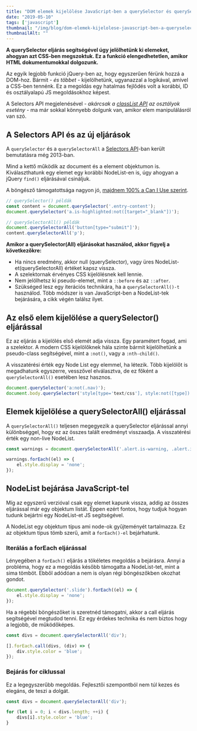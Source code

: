 ```yaml
---
title: "DOM elemek kijelölése JavaScript-ben a querySelector és querySelectorAll segítségével"
date: "2019-05-10"
tags: ['javascript']
thumbnail: "/img/blog/dom-elemek-kijelolese-javascript-ben-a-queryselector-es-queryselectorall-segitsegevel.jpg"
thumbnailAlt: ""
---
```


**A querySelector eljárás segítségével úgy jelölhetünk ki elemeket, ahogyan azt CSS-ben megszoktuk. Ez a funkció elengedhetetlen, amikor HTML dokumentumokkal dolgozunk.**

Az egyik legjobb funkció jQuery-ben az, hogy egyszerűen férünk hozzá a DOM-hoz. Bármit - _és többet_ - kijelölhetünk, ugyanazzal a logikával, amivel a CSS-ben tennénk. Ez a megoldás egy hatalmas fejlődés volt a korábbi, ID és osztályalapú JS megoldásokhoz képest.

A Selectors API megjelenésével - _akárcsak a [classList API](https://conedevelopment.com/hu/html-osztalyok-kezelese-classlist-tel-javascript-ben/) az osztályok esetény_ - ma már sokkal könnyebb dolgunk van, amikor elem manipulálásról van szó.

## A Selectors API és az új eljárások

A `querySelector` és a `querySelectorAll` a [Selectors API](https://www.w3.org/TR/selectors-api/)\-ban került bemutatásra még 2013-ban.

Mind a kettő működik az document és a element objektumon is. Kiválaszthatunk egy elemet egy korábbi NodeList-en is, úgy ahogyan a jQuery `find()` eljárásával csináljuk.

A böngésző támogatottsága nagyon jó, [majdnem 100% a Can I Use szerint](https://caniuse.com/#search=querySelector).

```js
// querySelector() példák
const content = document.querySelector('.entry-content');
document.querySelector('a.is-highlighted:not([target="_blank"])');

// querySelectorAll() példák
document.querySelectorAll('button[type="submit"]');
content.querySelectorAll('p');
```

**Amikor a querySelector(All) eljárásokat használod, akkor figyelj a következőkre:**

- Ha nincs eredmény, akkor null (querySelector), vagy üres NodeList-et(querySelectorAll) értéket kapsz vissza.
- A szelektornak érvényes CSS kijelölésnek kell lennie.
- Nem jelölhetsz ki pseudo-elemet, mint a `::before` és az `::after`.
- Szükséged lesz egy iterációs technikára, ha a `querySelectorAll()-t` használod. Több módszer is van JavaScript-ben a NodeList-tek bejárására, a cikk végén találsz ilyet.

## Az első elem kijelölése a querySelector() eljárással

Ez az eljárás a kijelölés első elemét adja vissza. Egy paramétert fogad, ami a szelektor. A modern CSS kijelölőknek hála szinte bármit kijelölhetünk a pseudo-class segítségével, mint a `:not()`, vagy a `:nth-child()`.

A visszatérési érték egy Node List egy elemmel, ha létezik. Több kijelölőt is megadhatunk egyszerre, vesszővel elválasztva, de ez főként a `querySelectorAll()` esetében lesz hasznos.

```js
document.querySelector('a:not(.nav)');
document.body.querySelector('style[type='text/css'], style:not([type])');
```

## Elemek kijelölése a querySelectorAll() eljárással

A `querySelectorAll()` teljesen megegyezik a querySelector eljárással annyi különbséggel, hogy ez az összes talált eredményt visszaadja. A visszatérési érték egy non-live NodeList.

```js
const warnings = document.querySelectorAll('.alert.is-warning, .alert.is-error');

warnings.forEach((el) => {
    el.style.display = 'none';
});
```

## NodeList bejárása JavaScript-tel

Míg az egyszerű verzióval csak egy elemet kapunk vissza, addig az összes eljárással már egy objektum listát. Éppen ezért fontos, hogy tudjuk hogyan tudunk bejártni egy NodeList-et JS segítségével.

A NodeList egy objektum típus ami node-ok gyűjteményét tartalmazza. Ez az objektum típus tömb szerű, amit a `forEach()-el` bejárhatunk.

### Iterálás a forEach eljárással

Lényegében a `forEach()` eljárás a tökéletes megoldás a bejárásra. Annyi a probléma, hogy ez a megoldás később támogatta a NodeList-tet, mint a sima tömböt. Ebből adódóan a nem is olyan régi böngészőkben okozhat gondot.

```js
document.querySelector('.slide').forEach((el) => {
    el.style.display = 'none';
});
```

Ha a régebbi böngészőket is szeretnéd támogatni, akkor a call eljárás segítségével megtudod tenni. Ez egy érdekes technika és nem biztos hogy a legjobb, de működőképes.

```js
const divs = document.querySelectorAll('div');

[].forEach.call(divs, (div) => {
    div.style.color = 'blue';
});
```

### Bejárás for ciklussal

Ez a legegyszerűbb megoldás. Fejlesztői szempontból nem túl kezes és elegáns, de teszi a dolgát.

```js
const divs = document.querySelectorAll('div');

for (let i = 0; i < divs.length; ++i) {
    divs[i].style.color = 'blue';
}
```

